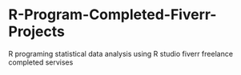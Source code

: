 # R-Program-Completed-Fiverr-Projects
R programing statistical data analysis using R studio fiverr freelance completed servises
